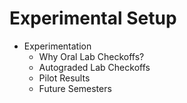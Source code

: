 # Experimental Setup

* Experimentation
	* Why Oral Lab Checkoffs?
	* Autograded Lab Checkoffs
	* Pilot Results
	* Future Semesters
